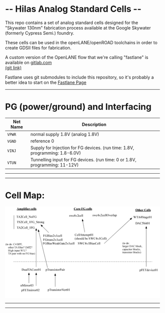 # -- Hilas Analog Standard Cells --


This repo contains a set of analog standard cells designed for the 
"Skywater 130nm" fabrication process available at the Google Skywater 
(formerly Cypress Semi.) foundry.

These cells can be used in the openLANE/openROAD toolchains in order
to create GDSII files for fabrication.

A custom version of the OpenLANE flow that we're calling "fastlane" is available on [gitlab.com](https://gitlab.com/um-ece/ftl-lab/hilas/fastlane)
<br>
[(git link)](https://gitlab.com/um-ece/ftl-lab/hilas/fastlane.git)

Fastlane uses git submodules to include this repository, so it's probably a better idea to start on the [Fastlane Page](https://gitlab.com/um-ece/ftl-lab/hilas/fastlane)

---

# PG (power/ground) and Interfacing
| Net Name  |     Description                    |
|-----------|------------------------------------|
| `VPWR`     | normal supply 1.8V (analog 1.8V)   |
| `VGND`     | reference 0                        |
| `VINJ`    | Supply for Injection for FG devices. (run time: 1.8V, programming: 1.8-6.0V) |
| `VTUN`    | Tunnelling input for FG devices. (run time: 0 or 1.8V, programming: 11-12V) |

---
---


# Cell Map:

![map](cell-map.png)

---
---
